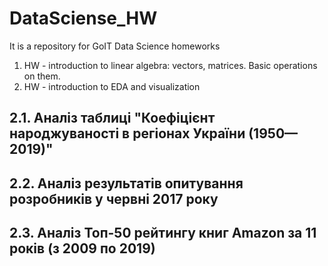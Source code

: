 ﻿# DataSciense_HW
It is a repository for GoIT Data Science homeworks

1. HW - introduction to linear algebra: vectors, matrices. Basic operations on them.
2. HW - introduction to EDA and visualization
  ## 2.1. Аналіз таблиці "Коефіцієнт народжуваності в регіонах України (1950—2019)"
  ## 2.2. Аналіз результатів опитування розробників у червні 2017 року
  ## 2.3. Аналіз Топ-50 рейтингу книг Amazon за 11 років (з 2009 по 2019)
